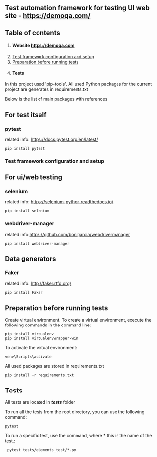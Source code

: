 ## Test automation framework for testing UI web site - https://demoqa.com/

## Table of contents

1. #### Website https://demoqa.com
2. [Test framework configuration and setup](#Test-framework-configuration-and-setup)
3. [Preparation before running tests](#preparation-before-running-tests)
4. #### Tests


In this project used 'pip-tools'. All used Python packages for the current project are generates in requirements.txt

Below is the list of main packages with references

## **For test itself**
### pytest

related info: https://docs.pytest.org/en/latest/

    pip install pytest

### Test framework configuration and setup

## **For ui/web testing**

### selenium

related info: https://selenium-python.readthedocs.io/

    pip install selenium

### webdriver-manager

related info:https://github.com/bonigarcia/webdrivermanager

    pip install webdriver-manager


## **Data generators**

### Faker

related info: http://faker.rtfd.org/

    pip install Faker


## Preparation before running tests
Create virtual environment.
To create a virtual environment, execute the following commands in the command line:

    pip install virtualenv
    pip install virtualenvwrapper-win

To activate the virtual environment:

    venv\Scripts\activate

All used packages are stored in requirements.txt

    pip install -r requirements.txt


## Tests

All tests are located in  ***tests*** folder

To run all the tests from the root directory, you can use the following command:
```shell
pytest
```
To run a specific test, use the command, where * this is the name of the test.:

     pytest tests/elements_test/*.py

